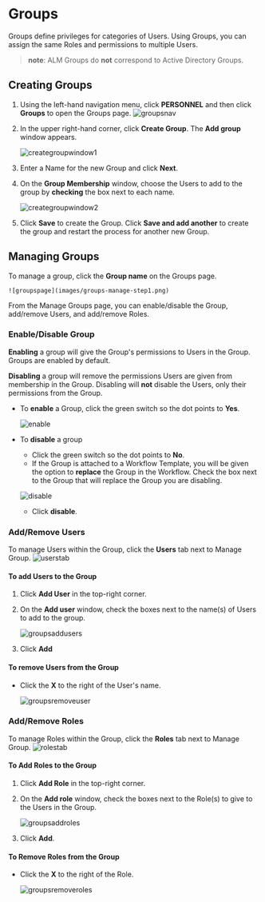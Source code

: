 ﻿[title]: # (Create and Manage Groups)
[tags]: # (Account Lifecycle Manager,ALM,Active Directory,)
[priority]: # (5155)

# Groups

Groups define privileges for categories of Users. Using Groups, you can assign the same Roles and permissions to multiple Users.

> **note**: ALM Groups do **not** correspond to Active Directory Groups.

## Creating Groups

1. Using the left-hand navigation menu, click **PERSONNEL** and then click **Groups** to open the Groups page. 
![groupsnav](images/groups-nav-menu.png)

1. In the upper right-hand corner, click **Create Group**. The **Add group** window appears.

    ![creategroupwindow1](images/groups-create-step1.png)

1. Enter a Name for the new Group and click **Next**.
1. On the **Group Membership** window, choose the Users to add to the group by **checking** the box next to each name. 

    ![creategroupwindow2](images/groups-create-step2.png)

1. Click **Save** to create the Group. Click **Save and add another** to create the group and restart the process for another new Group.

## Managing Groups

To manage a group, click the **Group name** on the Groups page.

    ![groupspage](images/groups-manage-step1.png)

From the Manage Groups page, you can enable/disable the Group, add/remove Users, and add/remove Roles.

### Enable/Disable Group

**Enabling** a group will give the Group's permissions to Users in the Group. Groups are enabled by default.

**Disabling** a group will remove the permissions Users are given from membership in the Group. Disabling will **not** disable the Users, only their permissions from the Group.

* To **enable** a Group, click the green switch so the dot points to **Yes**.

    ![enable](images/groups-enable.png)

* To **disable** a group
    * Click the green switch so the dot points to **No**.
    * If the Group is attached to a Workflow Template, you will be given the option to **replace** the Group in the Workflow. Check the box next to the Group that will replace the Group you are disabling.
  
    ![disable](images/groups-replace.png)

    * Click **disable**.

### Add/Remove Users

To manage Users within the Group, click the **Users** tab next to Manage Group.
![userstab](images/groups-users-tab.png)

#### To add Users to the Group

1. Click **Add User** in the top-right corner.
1. On the **Add user** window, check the boxes next to the name(s) of Users to add to the group. 

    ![groupsaddusers](images/groups-add-users-window.png)

1. Click **Add**

#### To remove Users from the Group

* Click the **X** to the right of the User's name.

    ![groupsremoveuser](images/groups-remove-user.png)

### Add/Remove Roles

To manage Roles within the Group, click the **Roles** tab next to Manage Group. ![rolestab](images/groups-roles-tab.png)

#### To Add Roles to the Group

1. Click **Add Role** in the top-right corner.
1. On the **Add role** window, check the boxes next to the Role(s) to give to the Users in the Group.

    ![groupsaddroles](images/groups-add-roles.png)

1. Click **Add**.

#### To Remove Roles from the Group

* Click the **X** to the right of the Role.

    ![groupsremoveroles](images/groups-remove-roles.png)
